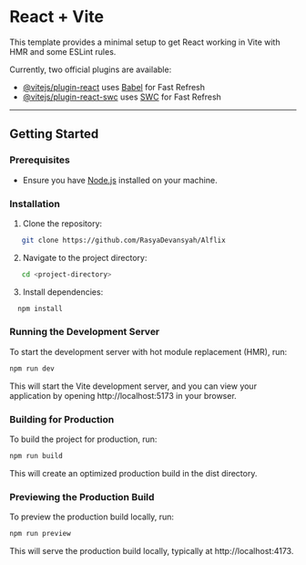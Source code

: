 # React + Vite

This template provides a minimal setup to get React working in Vite with HMR and some ESLint rules.

Currently, two official plugins are available:

- [@vitejs/plugin-react](https://github.com/vitejs/vite-plugin-react/blob/main/packages/plugin-react/README.md) uses [Babel](https://babeljs.io/) for Fast Refresh
- [@vitejs/plugin-react-swc](https://github.com/vitejs/vite-plugin-react-swc) uses [SWC](https://swc.rs/) for Fast Refresh

---

## Getting Started

### Prerequisites
- Ensure you have [Node.js](https://nodejs.org/) installed on your machine.

### Installation
1. Clone the repository:
```bash
   git clone https://github.com/RasyaDevansyah/Alflix
```

2. Navigate to the project directory:

```bash
   cd <project-directory>
```

3. Install dependencies:
```bash
  npm install
```
### Running the Development Server
To start the development server with hot module replacement (HMR), run:
```bash
npm run dev
```

This will start the Vite development server, and you can view your application by opening http://localhost:5173 in your browser.

### Building for Production
To build the project for production, run:
```bash
npm run build
```
This will create an optimized production build in the dist directory.

### Previewing the Production Build
To preview the production build locally, run:
```bash
npm run preview
```
This will serve the production build locally, typically at http://localhost:4173.
